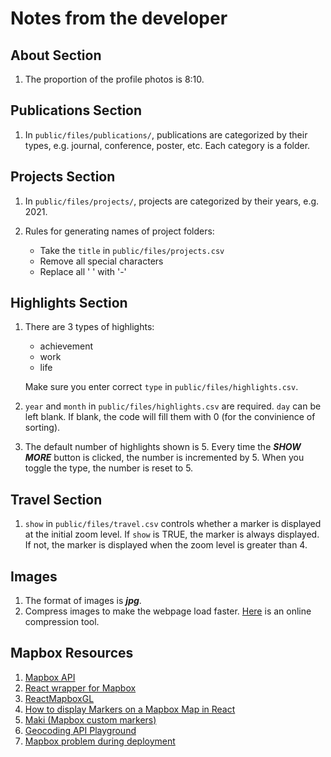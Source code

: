# Notes from the developer

## About Section

1. The proportion of the profile photos is 8:10.

## Publications Section

1. In `public/files/publications/`, publications are categorized by their types, e.g. journal, conference, poster, etc. Each category is a folder.

## Projects Section

1. In `public/files/projects/`, projects are categorized by their years, e.g. 2021.

2. Rules for generating names of project folders:

   - Take the `title` in `public/files/projects.csv`
   - Remove all special characters
   - Replace all ' ' with '-'

## Highlights Section

1. There are 3 types of highlights:

   - achievement
   - work
   - life

   Make sure you enter correct `type` in `public/files/highlights.csv`.

2. `year` and `month` in `public/files/highlights.csv` are required. `day` can be left blank. If blank, the code will fill them with 0 (for the convinience of sorting).

3. The default number of highlights shown is 5. Every time the **_SHOW MORE_** button is clicked, the number is incremented by 5. When you toggle the type, the number is reset to 5.

## Travel Section

1. `show` in `public/files/travel.csv` controls whether a marker is displayed at the initial zoom level. If `show` is TRUE, the marker is always displayed. If not, the marker is displayed when the zoom level is greater than 4.

## Images

1. The format of images is **_jpg_**.
2. Compress images to make the webpage load faster. [Here](https://tinyjpg.com/) is an online compression tool.

## Mapbox Resources

1. [Mapbox API](https://docs.mapbox.com/mapbox-gl-js/api/map/)
2. [React wrapper for Mapbox](https://visgl.github.io/react-map-gl/)
3. [ReactMapboxGL](https://github.com/alex3165/react-mapbox-gl/blob/HEAD/docs/API.md)
4. [How to display Markers on a Mapbox Map in React](https://mariestarck.com/how-to-display-markers-on-a-mapbox-map-mapbox-react-tutorial-part-2/)
5. [Maki (Mapbox custom markers)](https://labs.mapbox.com/maki-icons/editor/)
6. [Geocoding API Playground](https://docs.mapbox.com/playground/geocoding/)
7. [Mapbox problem during deployment](https://stackoverflow.com/questions/65434964/mapbox-blank-map-react-map-gl-reactjs)
